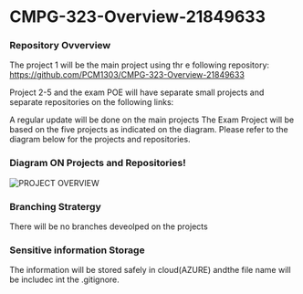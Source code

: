 # CMPG-323-Overview-21849633
### Repository Ovverview

The project 1 will be the main project using thr e following repository: 
https://github.com/PCM1303/CMPG-323-Overview-21849633

Project 2-5 and the exam POE will have separate small projects and separate repositories on the following links:





A regular update will be done on the main projects
The Exam Project will be based on the five projects as indicated on the diagram.
Please refer to the diagram below for the projects and repositories.

### Diagram ON Projects and Repositories!

![PROJECT OVERVIEW](https://user-images.githubusercontent.com/89711680/184551147-4ded40d5-37da-45c3-90a0-79c04dfe6f6e.png)


### Branching Stratergy
There will be no branches deveolped on the projects

### Sensitive information  Storage
The information will be stored safely in cloud(AZURE) andthe file name will be includec int the .gitignore.
